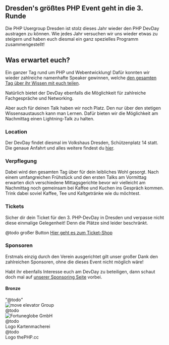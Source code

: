 ## Dresden's größtes PHP Event geht in die 3. Runde

Die PHP Usergroup Dresden ist stolz dieses Jahr wieder den PHP DevDay 
austragen zu können. Wie jedes Jahr versuchen wir uns wieder etwas zu 
steigern und haben euch diesmal ein ganz spezielles Programm zusammengestellt!

## Was erwartet euch?

Ein ganzer Tag rund um PHP und Webentwicklung! Dafür konnten wir wieder 
zahlreiche namenhafte Speaker gewinnen, welche [den gesamten Tag über ihr
Wissen mit euch teilen](/phpdd17/schedule.html).

Natürlich bietet der DevDay ebenfalls die Möglichkeit für zahlreiche Fachgespräche
und Networking.
 
Aber auch für deinen Talk haben wir noch Platz. Den nur über den stetigen 
Wissensaustausch kann man Lernen. Dafür bieten wir die Möglichkeit am Nachmittag einen Lightning-Talk 
zu halten.

### Location

Der DevDay findet diesmal im Volkshaus Dresden, Schützenplatz 14 statt.
Die genaue Anfahrt und alles weitere findest du [hier](/phpdd17/location.html).
 
### Verpflegung

Dabei wird den gesamten Tag über für dein leibliches Wohl gesorgt.
Nach einem umfangreichen Frühstück und den ersten Talks am Vormittag erwarten dich
verschiedene Mittagsgerichte bevor wir vielleicht am Nachmittag noch gemeinsam bei Kaffee und Kuchen
ins Gespräch kommen. Trink dabei soviel Kaffee, Tee und Kaltgetränke wie du möchtest.

### Tickets

Sicher dir dein Ticket für den 3. PHP-DevDay in Dresden und verpasse nicht diese
einmalige Gelegenheit! Denn die Plätze sind leider beschränkt.

@todo großer Button
[Hier geht es zum Ticket-Shop](/phpdd17/tickets.html)

### Sponsoren

Erstmals einzig durch den Verein ausgerichtet gilt unser großer Dank den 
zahlreichen Sponsoren, ohne die dieses Event nicht möglich wäre!

Habt ihr ebenfalls Interesse euch am DevDay zu beteiligen, dann schaut doch mal
auf [unserer Sponsoring Seite](/phpdd17/sponsoring.html) vorbei.

#### Bronze

<div class="row">
	<div class="col-xs-12 col-sm-12 col-md-9 col-lg-10 text-center">
		<q>@todo</q> 
	</div>
	<div class="hidden-xs hidden-sm col-md-3 col-lg-2">
        <img src="@baseUrl@/images/sponsors/moveelevator.jpg" alt="move elevator Group" class="img-responsive">
    </div>
</div>

<div class="row">
	<div class="col-xs-12 col-sm-12 col-md-9 col-lg-10 text-center">
	    @todo
	</div>
	<div class="hidden-xs hidden-sm col-md-3 col-lg-2">
        <img src="@baseUrl@/images/sponsors/fortuneglobe.jpg" alt="Fortuneglobe GmbH" class="img-responsive">
    </div>
</div>

<div class="row">
	<div class="col-xs-12 col-sm-12 col-md-9 col-lg-10 text-center">
	    @todo
	</div>
	<div class="hidden-xs hidden-sm col-md-3 col-lg-2">
        Logo Kartenmacherei
    </div>
</div>

<div class="row">
	<div class="col-xs-12 col-sm-12 col-md-9 col-lg-10 text-center">
	    @todo
	</div>
	<div class="hidden-xs hidden-sm col-md-3 col-lg-2">
        Logo thePHP.cc
    </div>
</div>
